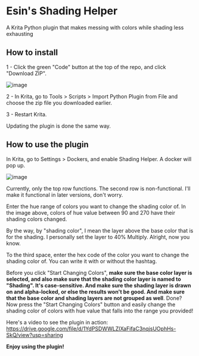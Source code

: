 # Esin's Shading Helper
A Krita Python plugin that makes messing with colors while shading less exhausting
## How to install
1 - Click the green "Code" button at the top of the repo, and click "Download ZIP".

![image](https://github.com/AFellowEsin/EsinsShadingHelper/assets/85190747/ab7a4d9b-e0ff-475c-8637-180f534f4a61)

2 - In Krita, go to Tools > Scripts > Import Python Plugin from File and choose the zip file you downloaded earlier.

3 - Restart Krita.

Updating the plugin is done the same way.
## How to use the plugin
In Krita, go to Settings > Dockers, and enable Shading Helper. A docker will pop up.

![image](https://github.com/AFellowEsin/EsinsShadingHelper/assets/85190747/f538a0d2-d7cb-4ed8-9c91-1eb77763a1bf)

Currently, only the top row functions. The second row is non-functional. I'll make it functional in later versions, don't worry.

Enter the hue range of colors you want to change the shading color of. In the image above, colors of hue value between 90 and 270 have their shading colors changed.

By the way, by "shading color", I mean the layer above the base color that is for the shading. I personally set the layer to 40% Multiply. Alright, now you know.

To the third space, enter the hex code of the color you want to change the shading color of. You can write it with or without the hashtag.

Before you click "Start Changing Colors", **make sure the base color layer is selected, and also make sure that the shading color layer is named to "Shading". It's case-sensitive. And make sure the shading layer is drawn on and alpha-locked, or else the results won't be good. And make sure that the base color and shading layers are not grouped as well**. Done? Now press the "Start Changing Colors" button and easily change the shading color of colors with hue value that falls into the range you provided!

Here's a video to see the plugin in action:
https://drive.google.com/file/d/1YdPSDWWLZIXaFifaC3nqjsUOphHs-SkQ/view?usp=sharing

**Enjoy using the plugin!**
